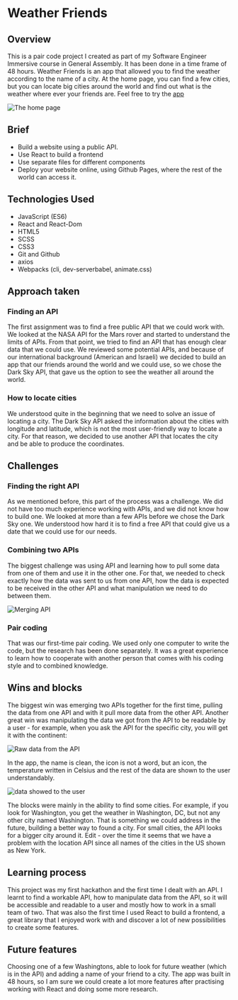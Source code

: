 # Weather Friends

## Overview

This is a pair code project I created as part of my Software Engineer Immersive course in General Assembly. It has been done in a time frame of 48 hours.
Weather Friends is an app that allowed you to find the weather according to the name of a city.
At the home page, you can find a few cities, but you can locate big cities around the world and find out what is the weather where ever your friends are.
Feel free to try the [app](https://mathsteacher7.github.io/API-Project/#/)

![The home page](https://user-images.githubusercontent.com/51882532/63957056-9c183400-ca7f-11e9-98d2-1ce62e2d5577.png)

## Brief
* Build a website using a public API.
* Use React to build a frontend
* Use separate files for different components
* Deploy your website online, using Github Pages, where the rest of the world can access it.

## Technologies Used

* JavaScript (ES6)
* React and React-Dom
* HTML5
* SCSS
* CSS3
* Git and Github
* axios
* Webpacks (cli, dev-serverbabel, animate.css)


## Approach taken
### Finding an API
The first assignment was to find a free public API that we could work with. We looked at the NASA API for the Mars rover and started to understand the limits of APIs. From that point, we tried to find an API that has enough clear data that we could use.  We reviewed some potential APIs, and because of our international background (American and Israeli) we decided to build an app that our friends around the world and we could use, so we chose the Dark Sky API, that gave us the option to see the weather all around the world.

### How to locate cities
We understood quite in the beginning that we need to solve an issue of locating a city. The Dark Sky API asked the information about the cities with longitude and latitude, which is not the most user-friendly way to locate a city. For that reason, we decided to use another API that locates the city and be able to produce the coordinates.

## Challenges

### Finding the right API
As we mentioned before, this part of the process was a challenge. We did not have too much experience working with APIs, and we did not know how to build one. We looked at more than a few APIs before we chose the Dark Sky one. We understood how hard it is to find a free API that could give us a date that we could use for our needs.

### Combining two APIs
The biggest challenge was using API and learning how to pull some data from one of them and use it in the other one. For that, we needed to check exactly how the data was sent to us from one API, how the data is expected to be received in the other API and what manipulation we need to do between them. 

![Merging API](https://user-images.githubusercontent.com/51882532/65705761-f6a5af80-e080-11e9-9e5e-6ed4ec4e170a.png)


### Pair coding
That was our first-time pair coding. We used only one computer to write the code, but the research has been done separately. It was a great experience to learn how to cooperate with another person that comes with his coding style and to combined knowledge.

## Wins and blocks
The biggest win was emerging two APIs together for the first time, pulling the data from one API and with it pull more data from the other API.
Another great win was manipulating the data we got from the API to be readable by a user - for example, when you ask the API for the specific city, you will get it with the continent:

![Raw data from the API](https://user-images.githubusercontent.com/51882532/65886706-b56d1280-e394-11e9-8eff-bf9d86a8123f.png)

In the app, the name is clean, the icon is not a word, but an icon, the temperature written in Celsius and the rest of the data are shown to the user understandably.

![data showed to the user](https://user-images.githubusercontent.com/51882532/65885757-1562b980-e393-11e9-957e-e9e00b478e86.png)

The blocks were mainly in the ability to find some cities. For example, if you look for Washington, you get the weather in Washington, DC, but not any other city named Washington. That is something we could address in the future, building a better way to found a city. For small cities, the API looks for a bigger city around it.
Edit - over the time it seems that we have a problem with the location API since all names of the cities in the US shown as New York. 

## Learning process
This project was my first hackathon and the first time I dealt with an API. I learnt to find a workable API, how to manipulate data from the API, so it will be accessible and readable to a user and mostly how to work in a small team of two.
That was also the first time I used React to build a frontend, a great library that I enjoyed work with and discover a lot of new possibilities to create some features. 

## Future features
Choosing one of a few Washingtons, able to look for future weather (which is in the API) and adding a name of your friend to a city. The app was built in 48 hours, so I am sure we could create a lot more features after practising working with React and doing some more research.

